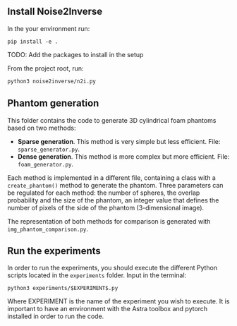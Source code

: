 ## Install Noise2Inverse

In the your environment run:

```
pip install -e .
```

TODO: Add the packages to install in the setup

From the project root, run:

```bash
python3 noise2inverse/n2i.py
```


## Phantom generation

This folder contains the code to generate 3D cylindrical foam phantoms based on two methods:

- **Sparse generation**. This method is very simple but less efficient. File: `sparse_generator.py`.
- **Dense generation**. This method is more complex but more efficient. File: `foam_generator.py`.

Each method is implemented in a different file, containing a class with a `create_phantom()` method to generate the phantom. Three
parameters can be regulated for each method: the number of spheres, the overlap probability and the size of the phantom,
an integer value that defines the number of pixels of the side of the phantom (3-dimensional image).

The representation of both methods for comparison is generated with `img_phantom_comparison.py`.

## Run the experiments

In order to run the experiments, you should execute the different Python scripts located in the `experiments` folder.
Input in the terminal:

```
python3 experiments/$EXPERIMENT$.py
```

Where EXPERIMENT is the name of the experiment you wish to execute.
It is important to have an environment with the Astra toolbox and pytorch installed in order to run the code.

